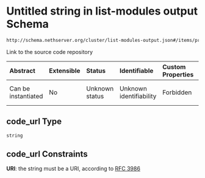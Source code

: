 # Untitled string in list-modules output Schema

```txt
http://schema.nethserver.org/cluster/list-modules-output.json#/items/properties/docs/parameters/code_url
```

Link to the source code repository

| Abstract            | Extensible | Status         | Identifiable            | Custom Properties | Additional Properties | Access Restrictions | Defined In                                                                            |
| :------------------ | :--------- | :------------- | :---------------------- | :---------------- | :-------------------- | :------------------ | :------------------------------------------------------------------------------------ |
| Can be instantiated | No         | Unknown status | Unknown identifiability | Forbidden         | Allowed               | none                | [list-modules-output.json\*](cluster/list-modules-output.json "open original schema") |

## code\_url Type

`string`

## code\_url Constraints

**URI**: the string must be a URI, according to [RFC 3986](https://tools.ietf.org/html/rfc3986 "check the specification")
